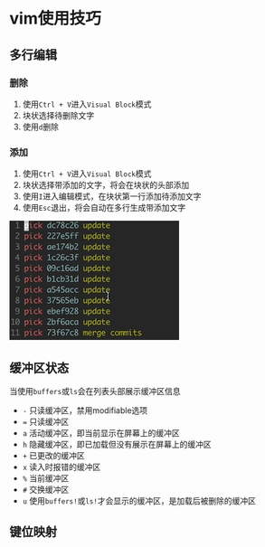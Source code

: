# vim使用技巧

## 多行编辑

### 删除

1. 使用`Ctrl + V`进入`Visual Block`模式
2. 块状选择待删除文字
3. 使用`d`删除

### 添加

1. 使用`Ctrl + V`进入`Visual Block`模式
2. 块状选择带添加的文字，将会在块状的头部添加
3. 使用`I`进入编辑模式，在块状第一行添加待添加文字
4. 使用`Esc`退出，将会自动在多行生成带添加文字

![多行编辑模式](../pics/vim_line_edit.gif)

## 缓冲区状态

当使用`buffers`或`ls`会在列表头部展示缓冲区信息

- `-` 只读缓冲区，禁用modifiable选项
- `=` 只读缓冲区
- `a` 活动缓冲区，即当前显示在屏幕上的缓冲区
- `h` 隐藏缓冲区，即已加载但没有展示在屏幕上的缓冲区
- `+` 已更改的缓冲区
- `x` 读入时报错的缓冲区
- `%` 当前缓冲区
- `#` 交换缓冲区
- `u` 使用`buffers!`或`ls!`才会显示的缓冲区，是加载后被删除的缓冲区

## 键位映射
